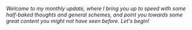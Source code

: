 *Welcome to my monthly update, where I bring you up to speed with some half-baked thoughts and general schemes, and point you towards some great content you might not have seen before. Let's begin!*